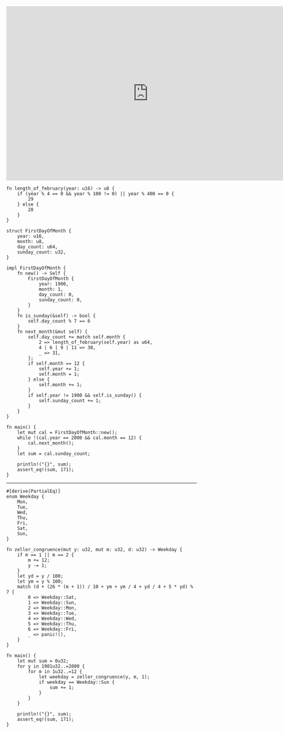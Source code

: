 <html><iframe src="https://docs.google.com/presentation/d/e/2PACX-1vSqetvNUMza7dxjmu3c00GpZU6zxBjSed22EWzCeH4raDgUznelHgnRjhM4yqPj6Bva6m_ti8MHlTGg/embed?start=false&loop=false&delayms=60000" frameborder="0" width="750" height="460" allowfullscreen="true" mozallowfullscreen="true" webkitallowfullscreen="true"></iframe></html>

```rust,editable
fn length_of_february(year: u16) -> u8 {
    if (year % 4 == 0 && year % 100 != 0) || year % 400 == 0 {
        29
    } else {
        28
    }
}

struct FirstDayOfMonth {
    year: u16,
    month: u8,
    day_count: u64,
    sunday_count: u32,
}

impl FirstDayOfMonth {
    fn new() -> Self {
        FirstDayOfMonth {
            year: 1900,
            month: 1,
            day_count: 0,
            sunday_count: 0,
        }
    }
    fn is_sunday(&self) -> bool {
        self.day_count % 7 == 6
    }
    fn next_month(&mut self) {
        self.day_count += match self.month {
            2 => length_of_february(self.year) as u64,
            4 | 6 | 9 | 11 => 30,
            _ => 31,
        };
        if self.month == 12 {
            self.year += 1;
            self.month = 1;
        } else {
            self.month += 1;
        }
        if self.year != 1900 && self.is_sunday() {
            self.sunday_count += 1;
        }
    }
}

fn main() {
    let mut cal = FirstDayOfMonth::new();
    while !(cal.year == 2000 && cal.month == 12) {
        cal.next_month();
    }
    let sum = cal.sunday_count;

    println!("{}", sum);
    assert_eq!(sum, 171);
}
```
---
```rust,editable
#[derive(PartialEq)]
enum Weekday {
    Mon,
    Tue,
    Wed,
    Thu,
    Fri,
    Sat,
    Sun,
}

fn zeller_congruence(mut y: u32, mut m: u32, d: u32) -> Weekday {
    if m == 1 || m == 2 {
        m += 12;
        y -= 1;
    }
    let yd = y / 100;
    let ym = y % 100;
    match (d + (26 * (m + 1)) / 10 + ym + ym / 4 + yd / 4 + 5 * yd) % 7 {
        0 => Weekday::Sat,
        1 => Weekday::Sun,
        2 => Weekday::Mon,
        3 => Weekday::Tue,
        4 => Weekday::Wed,
        5 => Weekday::Thu,
        6 => Weekday::Fri,
        _ => panic!(),
    }
}

fn main() {
    let mut sum = 0u32;
    for y in 1901u32..=2000 {
        for m in 1u32..=12 {
            let weekday = zeller_congruence(y, m, 1);
            if weekday == Weekday::Sun {
                sum += 1;
            }
        }
    }

    println!("{}", sum);
    assert_eq!(sum, 171);
}
```